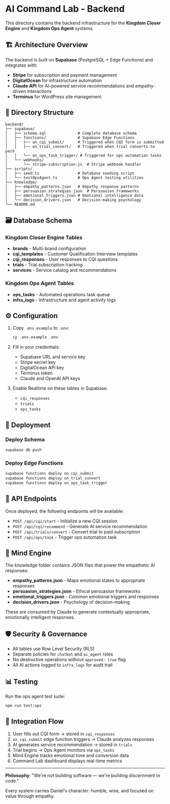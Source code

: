# AI Command Lab - Backend

This directory contains the backend infrastructure for the **Kingdom Closer Engine** and **Kingdom Ops Agent** systems.

## 🏗️ Architecture Overview

The backend is built on **Supabase** (PostgreSQL + Edge Functions) and integrates with:
- **Stripe** for subscription and payment management
- **DigitalOcean** for infrastructure automation
- **Claude API** for AI-powered service recommendations and empathy-driven interactions
- **Terminus** for WordPress site management

## 📁 Directory Structure

```
backend/
├── supabase/
│   ├── schema.sql              # Complete database schema
│   ├── functions/              # Supabase Edge Functions
│   │   ├── on_cqi_submit/      # Triggered when CQI form is submitted
│   │   ├── on_trial_convert/   # Triggered when trial converts to paid
│   │   └── on_ops_task_trigger/ # Triggered for ops automation tasks
│   └── webhooks/
│       └── stripe-subscription.js  # Stripe webhook handler
├── scripts/
│   ├── seed.ts                 # Database seeding script
│   └── testOpsAgent.ts         # Ops Agent testing utilities
├── knowledge/
│   ├── empathy_patterns.json   # Empathy response patterns
│   ├── persuasion_strategies.json  # Persuasion frameworks
│   ├── emotional_triggers.json # Emotional intelligence data
│   └── decision_drivers.json   # Decision-making psychology
└── README.md
```

## 🗃️ Database Schema

### Kingdom Closer Engine Tables
- **brands** - Multi-brand configuration
- **cqi_templates** - Customer Qualification Interview templates
- **cqi_responses** - User responses to CQI questions
- **trials** - Trial subscription tracking
- **services** - Service catalog and recommendations

### Kingdom Ops Agent Tables
- **ops_tasks** - Automated operations task queue
- **infra_logs** - Infrastructure and agent activity logs

## ⚙️ Configuration

1. Copy `.env.example` to `.env`:
   ```bash
   cp .env.example .env
   ```

2. Fill in your credentials:
   - Supabase URL and service key
   - Stripe secret key
   - DigitalOcean API key
   - Terminus token
   - Claude and OpenAI API keys

3. Enable Realtime on these tables in Supabase:
   - `cqi_responses`
   - `trials`
   - `ops_tasks`

## 🚀 Deployment

### Deploy Schema
```bash
supabase db push
```

### Deploy Edge Functions
```bash
supabase functions deploy on_cqi_submit
supabase functions deploy on_trial_convert
supabase functions deploy on_ops_task_trigger
```

## 🔌 API Endpoints

Once deployed, the following endpoints will be available:

- `POST /api/cqi/start` - Initialize a new CQI session
- `POST /api/cqi/recommend` - Generate AI service recommendation
- `POST /api/trials/convert` - Convert trial to paid subscription
- `POST /api/ops/task` - Trigger ops automation task

## 🧠 Mind Engine

The knowledge folder contains JSON files that power the empathetic AI responses:

- **empathy_patterns.json** - Maps emotional states to appropriate responses
- **persuasion_strategies.json** - Ethical persuasion frameworks
- **emotional_triggers.json** - Common emotional triggers and responses
- **decision_drivers.json** - Psychology of decision-making

These are consumed by Claude to generate contextually appropriate, emotionally intelligent responses.

## 🛡️ Security & Governance

- All tables use Row Level Security (RLS)
- Separate policies for `chatbot` and `ai_agent` roles
- No destructive operations without `approved: true` flag
- All AI actions logged to `infra_logs` for audit trail

## 📊 Testing

Run the ops agent test suite:
```bash
npm run test:ops
```

## 🎯 Integration Flow

1. User fills out CQI form → stored in `cqi_responses`
2. `on_cqi_submit` edge function triggers → Claude analyzes responses
3. AI generates service recommendation → stored in `trials`
4. Trial begins → Ops Agent monitors via `ops_tasks`
5. Mind Engine tracks emotional tone and conversion data
6. Command Lab dashboard displays real-time metrics

---

**Philosophy**: "We're not building software — we're building discernment in code."

Every system carries Daniel's character: humble, wise, and focused on value through empathy.

